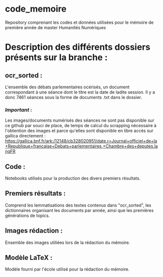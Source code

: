 # code_memoire
Repository comprenant les codes et données utilisées pour le mémoire de première année de master Humanités Numériques 



# Description des différents dossiers présents sur la branche : 
## ocr_sorted : 
L'ensemble des débats parlementaires océrisés, un document correspondant à une séance dont le titre est la date de ladite session. Il y a donc 7461 séances sous la forme de documents .txt dans le dossier.
### *Important* : 
Les images/documents numérisés des séances ne sont pas disponible sur ce github par souci de place, de temps de calcul du scrapping nécessaire à l'obtention des images et parce qu'elles sont disponible en libre accès sur gallica directement : https://gallica.bnf.fr/ark:/12148/cb328020951/date.r=Journal+officiel+de+la+Republique+francaise+Debats+parlementaires,+Chambre+des+deputes.langFR 

## Code :
Notebooks utilisés pour la production des divers premiers résultats.

## Premiers résultats : 
Comprend les lemmatisations des textes contenus dans "ocr_sorted", les dictionnaires organisant les documents par année, ainsi que les premières générations de topics.

## Images rédaction :
Ensemble des images utiliées lors de la rédaction du mémoire.


## Modèle LaTeX : 
Modèle fourni par l'école utilisé pour la rédaction du mémoire.

